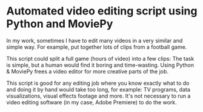 # Automated video editing script using Python and MoviePy

In my work, sometimes I have to edit many videos in a very similar and simple way. For example, put together lots of clips from a football game.

This script could split a full game (hours of video) into a few clips: The task is simple, but a human would find it boring and time-wasting. Using Python & MoviePy frees a video editor for more creative parts of the job.

This script is good for any editing job where you know exactly what to do and doing it by hand would take too long, for example: TV programs, data visualizations, visual effects footage and more. It's not necessary to run a video editing software (in my case, Adobe Premiere) to do the work.
